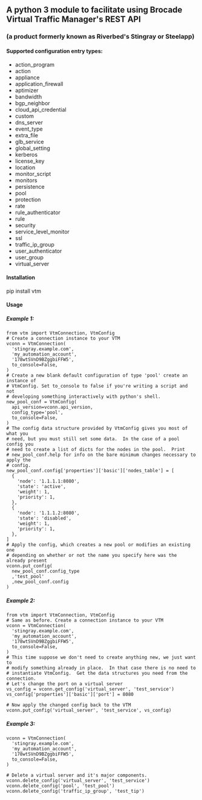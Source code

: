## A python 3 module to facilitate using Brocade Virtual Traffic Manager's REST API
### (a product formerly known as Riverbed's Stingray or Steelapp)

#### Supported configuration entry types:
 - action_program
 - action
 - appliance
 - application_firewall
 - aptimizer
 - bandwidth
 - bgp_neighbor
 - cloud_api_credential
 - custom
 - dns_server
 - event_type
 - extra_file
 - glb_service
 - global_setting
 - kerberos
 - license_key
 - location
 - monitor_script
 - monitors
 - persistence
 - pool
 - protection
 - rate
 - rule_authenticator
 - rule
 - security
 - service_level_monitor
 - ssl
 - traffic_ip_group
 - user_authenticator
 - user_group
 - virtual_server

#### Installation
pip install vtm

#### Usage
##### Example 1:

```
from vtm import VtmConnection, VtmConfig
# Create a connection instance to your VTM
vconn = VtmConnection(
  'stingray.example.com',
  'my_automation_account',
  '178wtSVnD9BZggbiFFW5',
  to_console=False,
)
# Create a new blank default configuration of type 'pool' create an instance of 
# VtmConfig. Set to_console to false if you're writing a script and not 
# developing something interactively with python's shell.
new_pool_conf = VtmConfig(
  api_version=vconn.api_version,
  config_type='pool',
  to_console=False,
)
# The config data structure provided by VtmConfig gives you most of what you 
# need, but you must still set some data.  In the case of a pool config you 
# need to create a list of dicts for the nodes in the pool.  Print 
# new_pool_conf.help for info on the bare minimum changes necessary to apply the 
# config.
new_pool_conf.config['properties']['basic']['nodes_table'] = [
  {
    'node': '1.1.1.1:8080',
    'state': 'active',
    'weight': 1,
    'priority': 1,
  },
  {
    'node': '1.1.1.2:8080', 
    'state': 'disabled',
    'weight': 1,
    'priority': 1,
  },
]
# Apply the config, which creates a new pool or modifies an existing one 
# depending on whether or not the name you specify here was the already present
vconn.put_config(
  new_pool_conf.config_type
  ,'test_pool'
  ,new_pool_conf.config
)
```

##### Example 2:

```
from vtm import VtmConnection, VtmConfig
# Same as before. Create a connection instance to your VTM
vconn = VtmConnection(
  'stingray.example.com',
  'my_automation_account',
  '178wtSVnD9BZggbiFFW5',
  to_console=False,
)
# This time suppose we don't need to create anything new, we just want to 
# modify something already in place.  In that case there is no need to
# instantiate VtmConfig.  Get the data structures you need from the connection.
# Let's change the port on a virtual server
vs_config = vconn.get_config('virtual_server', 'test_service')
vs_config['properties']['basic']['port'] = 8080

# Now apply the changed config back to the VTM
vconn.put_config('virtual_server', 'test_service', vs_config)
```

##### Example 3:

```
vconn = VtmConnection(
  'stingray.example.com',
  'my_automation_account',
  '178wtSVnD9BZggbiFFW5',
  to_console=False,
)

# Delete a virtual server and it's major components.
vconn.delete_config('virtual_server', 'test_service')
vconn.delete_config('pool', 'test_pool')
vconn.delete_config('traffic_ip_group', 'test_tip')
```

